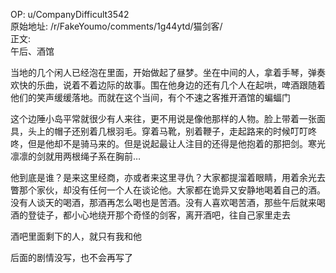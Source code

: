 
OP: u/CompanyDifficult3542  
原始地址: /r/FakeYoumo/comments/1g44ytd/猫剑客/  
正文:  
午后、酒馆

当地的几个闲人已经泡在里面，开始做起了昼梦。坐在中间的人，拿着手琴，弹奏欢快的乐曲，说着不着边际的故事。围在他身边的还有几个人在起哄，啤酒跟随着他们的笑声缓缓落地。而就在这个当间，有个不速之客推开酒馆的蝙蝠门

这个边陲小岛平常就很少有人来往，更不用说是像他那样的人物。脸上带着一张面具，头上的帽子还别着几根羽毛。穿着马靴，别着鞭子，走起路来的时候叮叮咚咚，但是他却不是骑马来的。但是说起最让人注目的还得是他抱着的那把剑。寒光凛凛的剑就用两根绳子系在胸前…

他到底是谁？是来这里经商，亦或者来这里寻仇？大家都提溜着眼睛，用着余光去瞥那个家伙，却没有任何一个人在谈论他。大家都在诡异又安静地喝着自己的酒。没有人谈天的喝酒，那酒再怎么喝也是苦酒。没有人喜欢喝苦酒，那些午后就来喝酒的登徒子，都小心地绕开那个奇怪的剑客，离开酒吧，往自己家里走去

酒吧里面剩下的人，就只有我和他

后面的剧情没写，也不会再写了
